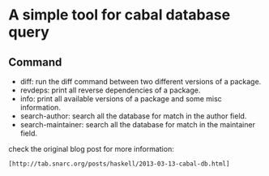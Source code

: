 A simple tool for cabal database query
======================================


Command
-------

* diff: run the diff command between two different versions of a package.
* revdeps: print all reverse dependencies of a package.
* info: print all available versions of a package and some misc information.
* search-author: search all the database for match in the author field.
* search-maintainer: search all the database for match in the maintainer field.

check the original blog post for more information:

    [http://tab.snarc.org/posts/haskell/2013-03-13-cabal-db.html]
